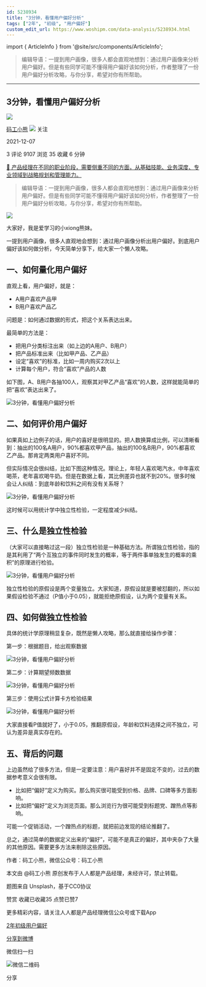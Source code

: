 ```yaml
---
id: 5238934
title: "3分钟，看懂用户偏好分析"
tags: ["2年", "初级", "用户偏好"]
custom_edit_url: https://www.woshipm.com/data-analysis/5238934.html
---
```

import { ArticleInfo } from '@site/src/components/ArticleInfo';

<ArticleInfo
    author="码工小熊"
    authorLink="https://www.woshipm.com/u/1285820"
    published="2021-12-07"
    views={9107}
    comments={3}
    collects={35}
/>

> 编辑导语：一提到用户画像，很多人都会直观地想到：通过用户画像来分析用户偏好。但是有些同学可能不懂得用户偏好该如何分析，作者整理了一份用户偏好分析攻略，与你分享，希望对你有所帮助。

---

## 3分钟，看懂用户偏好分析

[![](https://static.woshipm.com/APP_U_202106_20210620005424_1343.jpeg?imageView2/1/w/72/h/72/q/100)](https://www.woshipm.com/u/1285820)

[码工小熊](https://www.woshipm.com/u/1285820) ![](https://static.woshipm.com/tag/1101_1@2x.png) 关注

2021-12-07

3 评论 9107 浏览 35 收藏 6 分钟

[🔗 产品经理在不同的职业阶段，需要侧重不同的方面，从基础技能、业务深度、专业领域到战略规划和管理能力。](https://ke.qidianla.com/courses/90pm)

> 编辑导语：一提到用户画像，很多人都会直观地想到：通过用户画像来分析用户偏好。但是有些同学可能不懂得用户偏好该如何分析，作者整理了一份用户偏好分析攻略，与你分享，希望对你有所帮助。

![](https://image.woshipm.com/wp-files/2021/12/CjVlIo17z7BQDMxJGfqO.jpg)

大家好，我是爱学习的小xiong熊妹。

一提到用户画像，很多人直观地会想到：通过用户画像分析出用户偏好。到底用户偏好该如何做分析，今天简单分享下，给大家一个懒人攻略。

## 一、如何量化用户偏好

直观上看，用户偏好，就是：

*   A用户喜欢产品甲
*   B用户喜欢产品乙

问题是：如何通过数据的形式，把这个关系表达出来。

最简单的方法是：

*   把用户分类标注出来（如上边的A用户、B用户）
*   把产品标准出来（比如甲产品、乙产品）
*   设定“喜欢”的标准，比如一周内购买2次以上
*   计算每个用户，符合“喜欢”产品的人数

如下图，A、B用户各抽100人，观察其对甲乙产品“喜欢”的人数，这样就能简单的把“喜欢”表达出来了。

![3分钟，看懂用户偏好分析](https://image.woshipm.com/wp-files/2021/12/N2xWzo4OTg6XAq4ILlwV.png)

## 二、如何评价用户偏好

如果真如上边例子的话，用户的喜好是很明显的。把人数换算成比例，可以清晰看到：抽出的100名A用户，90%都喜欢甲产品，抽出的100名B用户，90%都喜欢乙产品。那肯定两类用户喜好不同。

但实际情况会很纠结，比如下图这种情况。理论上，年轻人喜欢喝汽水，中年喜欢喝茶，老年喜欢喝牛奶。但是在数据上看，其比例差异也就不到20%。很多时候会让人纠结：到底年龄和饮料之间有没有关系呀？

![3分钟，看懂用户偏好分析](https://image.woshipm.com/wp-files/2021/12/gJuZ0usbJj6cpLApeINp.png)

这时候可以用统计学中独立性检验，一定程度减少纠结。

## 三、什么是独立性检验

（大家可以直接略过这一段）独立性检验是一种基础方法。所谓独立性检验，指的是其利用了“两个互独立的事件同时发生的概率，等于两件事单独发生的概率的乘积”的原理进行检验。

![3分钟，看懂用户偏好分析](https://image.woshipm.com/wp-files/2021/12/IygYO5K1dtpPp1F99mhB.png)

独立性检验的原假设是两个变量独立。大家知道，原假设就是要被怼翻的，所以如果假设检验不通过（P值小于0.05），就能拒绝原假设，认为两个变量有关系。

## 四、如何做独立性检验

具体的统计学原理稍显复杂，既然是懒人攻略，那么就直接给操作步骤：

第一步：根据题目，给出观察数据

![3分钟，看懂用户偏好分析](https://image.woshipm.com/wp-files/2021/12/OAYIVmqyMZgXe52aejI7.png)

第二步：计算期望频数数据

![3分钟，看懂用户偏好分析](https://image.woshipm.com/wp-files/2021/12/jK1EKPAUakp4JiFrUzn9.png)

第三步：使用公式计算卡方检验结果

![3分钟，看懂用户偏好分析](https://image.woshipm.com/wp-files/2021/12/Mwl7j2lT8GbJwusB0xWZ.png)

大家直接看P值就好了，小于0.05，推翻原假设，年龄和饮料选择之间不独立，可认为差异是真实存在的。

## 五、背后的问题

上边虽然给了很多方法，但是一定要注意：用户喜好并不是固定不变的，过去的数据参考意义会很有限。

*   比如把“偏好”定义为购买。那么购买很可能受到价格、品牌、口碑等多方面影响。
*   比如把“偏好”定义为浏览页面。那么浏览行为很可能受到标题党、蹭热点等影响。

可能一个促销活动，一个蹭热点的标题，就把前边发现的结论推翻了。

总之，通过简单的数据定义出来的“偏好”，可能不是真正的偏好，其中夹杂了大量的其他原因。需要更多方法来剔除这些原因。

作者：码工小熊，微信公众号：码工小熊

本文由 @码工小熊 原创发布于人人都是产品经理，未经许可，禁止转载。

题图来自 Unsplash，基于CC0协议

赞赏 收藏已收藏35 点赞已赞7

更多精彩内容，请关注人人都是产品经理微信公众号或下载App

[2年](https://www.woshipm.com/tag/2%e5%b9%b4)[初级](https://www.woshipm.com/tag/%e5%88%9d%e7%ba%a7)[用户偏好](https://www.woshipm.com/tag/%e7%94%a8%e6%88%b7%e5%81%8f%e5%a5%bd)

[分享到微博](https://service.weibo.com/share/share.php?appkey=2775287854&title=3分钟，看懂用户偏好分析&url=https://www.woshipm.com/data-analysis/5238934.html&pic=https://image.woshipm.com/wp-files/2021/12/CjVlIo17z7BQDMxJGfqO.jpg)

微信扫一扫

![微信二维码](https://api.pwmqr.com/qrcode/create/?url=https://www.woshipm.com/data-analysis/5238934.html)

分享